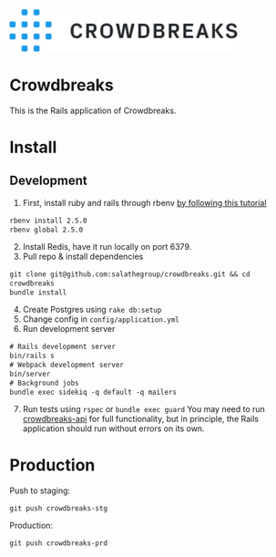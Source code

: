 <img src="app/assets/images/logo-crowdbreaks.svg" alt="Crowdbreaks logo" width="400px"/>

# Crowdbreaks

This is the Rails application of Crowdbreaks.

# Install

## Development
1. First, install ruby and rails through rbenv [by following this tutorial](https://www.digitalocean.com/community/tutorials/how-to-install-ruby-on-rails-with-rbenv-on-ubuntu-16-04)
```
rbenv install 2.5.0
rbenv global 2.5.0
```
2. Install Redis, have it run locally on port 6379. 
3. Pull repo & install dependencies
```
git clone git@github.com:salathegroup/crowdbreaks.git && cd crowdbreaks
bundle install
```
4. Create Postgres using `rake db:setup`
5. Change config in `config/application.yml`
6. Run development server
```
# Rails development server
bin/rails s
# Webpack development server
bin/server
# Background jobs
bundle exec sidekiq -q default -q mailers 
```
7. Run tests using `rspec` or `bundle exec guard`
You may need to run [crowdbreaks-api](https://github.com/salathegroup/crowdbreaks-api) for full functionality, but in principle, the Rails application should run without errors on its own.

# Production
Push to staging:
```
git push crowdbreaks-stg
```
Production:
```
git push crowdbreaks-prd
```
